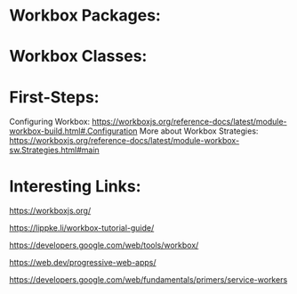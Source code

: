 # Workbox Packages:

# Workbox Classes:


# First-Steps:
Configuring Workbox: https://workboxjs.org/reference-docs/latest/module-workbox-build.html#.Configuration
More about Workbox Strategies: https://workboxjs.org/reference-docs/latest/module-workbox-sw.Strategies.html#main

# Interesting Links:

https://workboxjs.org/

https://lippke.li/workbox-tutorial-guide/

https://developers.google.com/web/tools/workbox/

https://web.dev/progressive-web-apps/

https://developers.google.com/web/fundamentals/primers/service-workers
